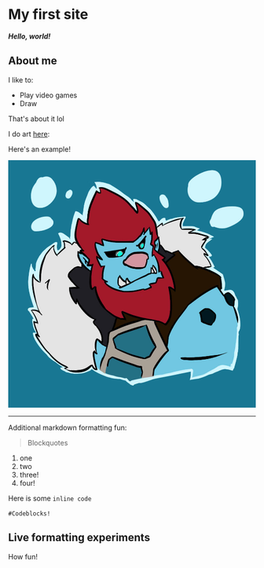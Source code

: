 # My first site

***Hello, world!***

## About me

I like to:

* Play video games
* Draw

That's about it lol

I do art [here](https://www.instagram.com/zaceffaxedee/):

Here's an example! 

![Image](THIS%20ONE%20IS%20THE%20DP.jpg)

---

Additional markdown formatting fun:

> Blockquotes

1. one
2. two
3. three!
4. four!

Here is some `inline code`

```
#Codeblocks!
```

## Live formatting experiments

How fun!
